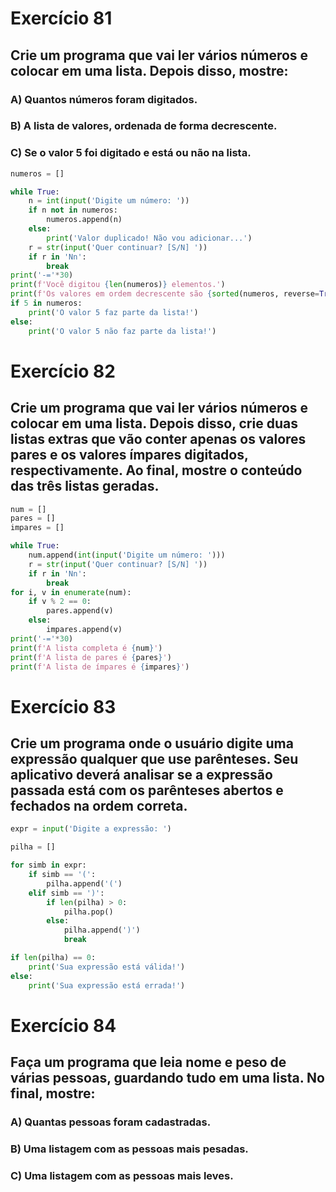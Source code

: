 # Exercício 81
##  Crie um programa que vai ler vários números e colocar em uma lista. Depois disso, mostre:
### A) Quantos números foram digitados.
### B) A lista de valores, ordenada de forma decrescente.
### C) Se o valor 5 foi digitado e está ou não na lista.

```py
numeros = []

while True:
    n = int(input('Digite um número: '))
    if n not in numeros:
        numeros.append(n)
    else:
        print('Valor duplicado! Não vou adicionar...')
    r = str(input('Quer continuar? [S/N] '))
    if r in 'Nn':
        break
print('-='*30)
print(f'Você digitou {len(numeros)} elementos.')
print(f'Os valores em ordem decrescente são {sorted(numeros, reverse=True)}')
if 5 in numeros:
    print('O valor 5 faz parte da lista!')
else:
    print('O valor 5 não faz parte da lista!')
```

# Exercício 82
## Crie um programa que vai ler vários números e colocar em uma lista. Depois disso, crie duas listas extras que vão conter apenas os valores pares e os valores ímpares digitados, respectivamente. Ao final, mostre o conteúdo das três listas geradas.

```py
num = []
pares = []
impares = []

while True:
    num.append(int(input('Digite um número: ')))
    r = str(input('Quer continuar? [S/N] '))
    if r in 'Nn':
        break
for i, v in enumerate(num):
    if v % 2 == 0:
        pares.append(v)
    else:
        impares.append(v)
print('-='*30)
print(f'A lista completa é {num}')
print(f'A lista de pares é {pares}')
print(f'A lista de ímpares é {impares}')
```

# Exercício 83
## Crie um programa onde o usuário digite uma expressão qualquer que use parênteses. Seu aplicativo deverá analisar se a expressão passada está com os parênteses abertos e fechados na ordem correta.

```py
expr = input('Digite a expressão: ')

pilha = []

for simb in expr:
    if simb == '(':
        pilha.append('(')
    elif simb == ')':
        if len(pilha) > 0:
            pilha.pop()
        else:
            pilha.append(')')
            break

if len(pilha) == 0:
    print('Sua expressão está válida!')
else:
    print('Sua expressão está errada!')
```

# Exercício 84
## Faça um programa que leia nome e peso de várias pessoas, guardando tudo em uma lista. No final, mostre:
### A) Quantas pessoas foram cadastradas.
### B) Uma listagem com as pessoas mais pesadas.
### C) Uma listagem com as pessoas mais leves.

```py
```